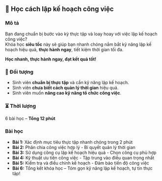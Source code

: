 ## 📌 Học cách lập kế hoạch công việc  

### Mô tả  
Bạn đang chuẩn bị bước vào kỳ thực tập và loay hoay với việc lập kế hoạch công việc?  
Khóa học **siêu tốc** này sẽ giúp bạn nhanh chóng nắm bắt kỹ năng lập kế hoạch hiệu quả, **thực hành ngay**, tiết kiệm thời gian tối đa.  

**Học nhanh, thực hành ngay, đạt kết quả tốt!**  

### 🎯 Đối tượng  
- Sinh viên **chuẩn bị thực tập** và cần kỹ năng lập kế hoạch.  
- Sinh viên **chưa biết cách quản lý thời gian** hiệu quả.  
- Sinh viên muốn **nâng cao kỹ năng tổ chức công việc**.  

### ⏳ Thời lượng  
6 bài học – **Tổng 12 phút**  

### Bài học  
- **Bài 1:** Xác định mục tiêu thực tập nhanh chóng trong 2 phút  
- **Bài 2:** Phân chia công việc hợp lý - Bí quyết quản lý thời gian  
- **Bài 3:** Sử dụng công cụ lập kế hoạch hiệu quả - Chọn công cụ phù hợp  
- **Bài 4:** Kỹ thuật ưu tiên công việc - Tập trung vào điều quan trọng nhất  
- **Bài 5:** Kiểm tra và điều chỉnh kế hoạch - Đảm bảo tiến độ công việc  
- **Bài 6:** Tổng kết khóa học – Tóm gọn kỹ năng lập kế hoạch, tự tin thực tập!